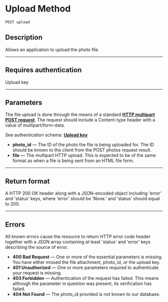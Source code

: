 # Upload Method

    POST upload

## Description
Allows an application to upload the photo file.

***

## Requires authentication
Upload key

***

## Parameters
The file upload is done through the means of a standard **[HTTP multipart POST request][]**. The request should include a Content-type header with a value of multipart/form-data.

[multipart]: https://www.ietf.org/rfc/rfc1867.txt

See authentication schema: **[Upload key][]**

- **photo_id** — The ID of the photo the file is being uploaded for. The ID should be known to the client from the POST photos request result.
- **file** — The multipart HTTP upload. This is expected to be of the same format as when a file is being sent from an HTML file form.

***

## Return format
A HTTP 200 OK header along with a JSON-encoded object including 'error' and 'status' keys, where 'error' should be 'None.' and 'status' should equal to 200.

***

## Errors
All known errors cause the resource to return HTTP error code header together with a JSON array containing at least 'status' and 'error' keys describing the source of error.

- **400 Bad Request** — One or more of the essential parameters is missing. You have either missed the file attachment, photo_id, or the upload key.
- **401 Unauthorized** — One or more parameters required to authenticate your request is missing.
- **403 Forbidden** — Authentication of the request has failed. This means although the parameter in question was present, its verification has failed.
- **404 Not Found** — The photo_id provided is not known to our database.

[HTTP multipart POST request]: https://www.ietf.org/rfc/rfc1867.txt
[Upload key]: https://github.com/500px/api-documentation/blob/master/authentication/upload_key.md